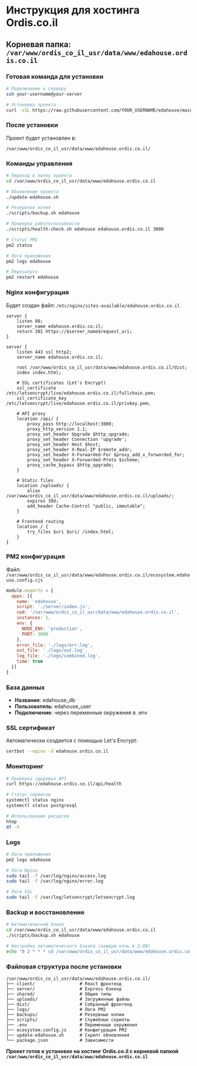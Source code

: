 # Инструкция для хостинга Ordis.co.il

## Корневая папка: `/var/www/ordis_co_il_usr/data/www/edahouse.ordis.co.il`

### Готовая команда для установки

```bash
# Подключение к серверу
ssh your-username@your-server

# Установка проекта
curl -sSL https://raw.githubusercontent.com/YOUR_USERNAME/edahouse/main/scripts/install-on-vps.sh | bash -s edahouse edahouse.ordis.co.il 3000
```

### После установки

Проект будет установлен в:
```
/var/www/ordis_co_il_usr/data/www/edahouse.ordis.co.il/
```

### Команды управления

```bash
# Переход в папку проекта
cd /var/www/ordis_co_il_usr/data/www/edahouse.ordis.co.il

# Обновление проекта
./update-edahouse.sh

# Резервная копия
./scripts/backup.sh edahouse

# Проверка работоспособности
./scripts/health-check.sh edahouse edahouse.ordis.co.il 3000

# Статус PM2
pm2 status

# Логи приложения
pm2 logs edahouse

# Перезапуск
pm2 restart edahouse
```

### Nginx конфигурация

Будет создан файл: `/etc/nginx/sites-available/edahouse.ordis.co.il`

```nginx
server {
    listen 80;
    server_name edahouse.ordis.co.il;
    return 301 https://$server_name$request_uri;
}

server {
    listen 443 ssl http2;
    server_name edahouse.ordis.co.il;

    root /var/www/ordis_co_il_usr/data/www/edahouse.ordis.co.il/dist;
    index index.html;

    # SSL certificates (Let's Encrypt)
    ssl_certificate /etc/letsencrypt/live/edahouse.ordis.co.il/fullchain.pem;
    ssl_certificate_key /etc/letsencrypt/live/edahouse.ordis.co.il/privkey.pem;

    # API proxy
    location /api/ {
        proxy_pass http://localhost:3000;
        proxy_http_version 1.1;
        proxy_set_header Upgrade $http_upgrade;
        proxy_set_header Connection 'upgrade';
        proxy_set_header Host $host;
        proxy_set_header X-Real-IP $remote_addr;
        proxy_set_header X-Forwarded-For $proxy_add_x_forwarded_for;
        proxy_set_header X-Forwarded-Proto $scheme;
        proxy_cache_bypass $http_upgrade;
    }

    # Static files
    location /uploads/ {
        alias /var/www/ordis_co_il_usr/data/www/edahouse.ordis.co.il/uploads/;
        expires 30d;
        add_header Cache-Control "public, immutable";
    }

    # Frontend routing
    location / {
        try_files $uri $uri/ /index.html;
    }
}
```

### PM2 конфигурация

Файл: `/var/www/ordis_co_il_usr/data/www/edahouse.ordis.co.il/ecosystem.edahouse.config.cjs`

```javascript
module.exports = {
  apps: [{
    name: 'edahouse',
    script: './server/index.js',
    cwd: '/var/www/ordis_co_il_usr/data/www/edahouse.ordis.co.il',
    instances: 1,
    env: {
      NODE_ENV: 'production',
      PORT: 3000
    },
    error_file: './logs/err.log',
    out_file: './logs/out.log',
    log_file: './logs/combined.log',
    time: true
  }]
}
```

### База данных

- **Название**: edahouse_db
- **Пользователь**: edahouse_user
- **Подключение**: через переменные окружения в .env

### SSL сертификат

Автоматически создается с помощью Let's Encrypt:
```bash
certbot --nginx -d edahouse.ordis.co.il
```

### Мониторинг

```bash
# Проверка здоровья API
curl https://edahouse.ordis.co.il/api/health

# Статус сервисов
systemctl status nginx
systemctl status postgresql

# Использование ресурсов
htop
df -h
```

### Logs

```bash
# Логи приложения
pm2 logs edahouse

# Логи Nginx
sudo tail -f /var/log/nginx/access.log
sudo tail -f /var/log/nginx/error.log

# Логи SSL
sudo tail -f /var/log/letsencrypt/letsencrypt.log
```

### Backup и восстановление

```bash
# Автоматический бэкап
cd /var/www/ordis_co_il_usr/data/www/edahouse.ordis.co.il
./scripts/backup.sh edahouse

# Настройка автоматического бэкапа (каждую ночь в 2:00)
echo "0 2 * * * cd /var/www/ordis_co_il_usr/data/www/edahouse.ordis.co.il && ./scripts/backup.sh edahouse" | crontab -
```

### Файловая структура после установки

```
/var/www/ordis_co_il_usr/data/www/edahouse.ordis.co.il/
├── client/                 # React фронтенд
├── server/                 # Express бэкенд
├── shared/                 # Общие типы
├── uploads/                # Загруженные файлы
├── dist/                   # Собранный фронтенд
├── logs/                   # Логи PM2
├── backups/                # Резервные копии
├── scripts/                # Служебные скрипты
├── .env                    # Переменные окружения
├── ecosystem.config.js     # Конфигурация PM2
├── update-edahouse.sh      # Скрипт обновления
└── package.json            # Зависимости
```

**Проект готов к установке на хостинг Ordis.co.il с корневой папкой `/var/www/ordis_co_il_usr/data/www/edahouse.ordis.co.il`**